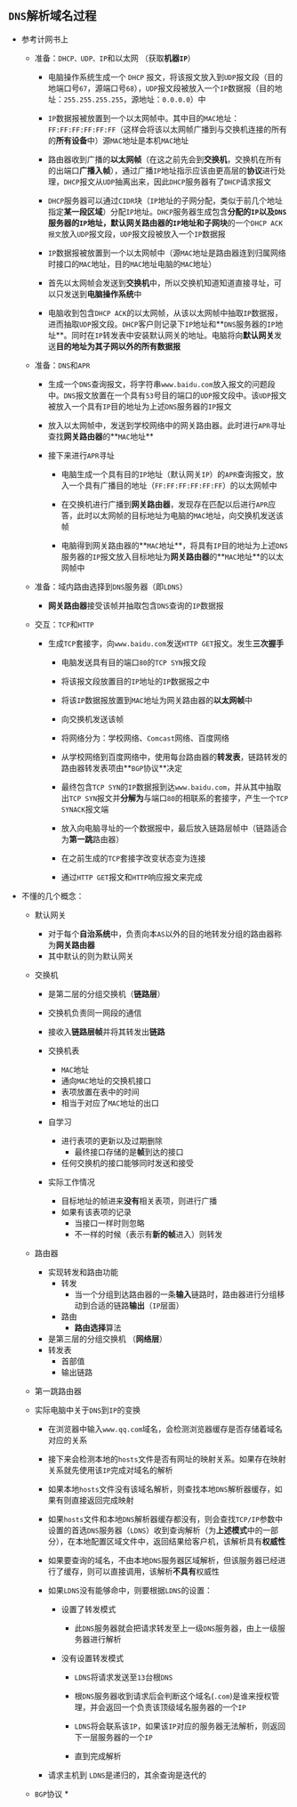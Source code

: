 ## `DNS`解析域名过程
* 参考计网书上
    * 准备：`DHCP、UDP、IP`和以太网 （获取**机器`IP`**）
    
        * 电脑操作系统生成一个 `DHCP` 报文，将该报文放入到`UDP`报文段（目的地端口号`67`，源端口号`68`），`UDP`报文段被放入一个`IP`数据报（目的地址：`255.255.255.255`，源地址：`0.0.0.0`）中
        
        * `IP`数据报被放置到一个以太网帧中。其中目的`MAC`地址：`FF:FF:FF:FF:FF:FF`（这样会将该以太网帧广播到与交换机连接的所有的**所有设备**中）源`MAC`地址是本机`MAC`地址
        * 路由器收到广播的**以太网帧**（在这之前先会到**交换机**，交换机在所有的出端口**广播入帧**），通过广播`IP`地址指示应该由更高层的**协议**进行处理，`DHCP`报文从`UDP`抽离出来，因此`DHCP`服务器有了`DHCP`请求报文
        * `DHCP`服务器可以通过`CIDR`块（`IP`地址的子网分配，类似于前几个地址指定**某一段区域**）分配`IP`地址。`DHCP`服务器生成包含**分配的`IP`**以及`DNS`服务器的`IP`地址，**默认网关路由器**的`IP`地址和**子网块**的一个`DHCP ACK报文`放入`UDP`报文段，`UDP`报文段被放入一个`IP`数据报
        * `IP`数据报被放置到一个以太网帧中（源`MAC`地址是路由器连到归属网络时接口的`MAC`地址，目的`MAC`地址电脑的`MAC`地址）
        * 首先以太网帧会发送到**交换机**中，所以交换机知道知道直接寻址，可以只发送到**电脑操作系统**中
        * 电脑收到包含`DHCP ACK`的以太网帧，从该以太网帧中抽取`IP`数据报，进而抽取`UDP`报文段。`DHCP`客户则记录下`IP`地址和**`DNS`服务器的`IP`地址**。同时在`IP`转发表中安装默认网关的地址。电脑将向**默认网关**发送**目的地址为其子网以外的所有数据报**
    * 准备：`DNS`和`APR`
        * 生成一个`DNS`查询报文，将字符串`www.baidu.com`放入报文的问题段中。`DNS`报文放置在一个具有`53`号目的端口的`UDP`报文段中。该`UDP`报文被放入一个具有`IP`目的地址为上述`DNS`服务器的`IP`报文
        
        * 放入以太网帧中，发送到学校网络中的网关路由器。此时进行`APR`寻址查找**网关路由器**的**`MAC`地址**
        
        * 接下来进行`APR`寻址
            * 电脑生成一个具有目的`IP`地址（默认网关`IP`）的`APR`查询报文，放入一个具有广播目的地址（`FF:FF:FF:FF:FF:FF`）的以太网帧中
            
            * 在交换机进行广播到**网关路由器**，发现存在匹配以后进行`APR`应答，此时以太网帧的目标地址为电脑的`MAC`地址，向交换机发送该帧
            
            * 电脑得到网关路由器的**`MAC`地址**，将具有`IP`目的地址为上述`DNS`服务器的`IP`报文放入目标地址为**网关路由器**的**`MAC`地址**的以太网帧中
    * 准备：域内路由选择到`DNS`服务器（即`LDNS`）
        * **网关路由器**接受该帧并抽取包含`DNS`查询的`IP`数据报
    * 交互：`TCP`和`HTTP`
        
        * 生成`TCP`套接字，向`www.baidu.com`发送`HTTP GET`报文。发生**三次握手**
            * 电脑发送具有目的端口`80`的`TCP SYN`报文段
            
            * 将该报文段放置目的`IP`地址的`IP`数据报之中
            * 将该`IP`数据报放置到`MAC`地址为网关路由器的**以太网帧**中
            * 向交换机发送该帧
            * 将网络分为：学校网络、`Comcast`网络、百度网络
            * 从学校网络到百度网络中，使用每台路由器的**转发表**，链路转发的路由器转发表项由**`BGP`协议**决定
            * 最终包含`TCP SYN`的`IP`数据报到达`www.baidu.com`，并从其中抽取出`TCP SYN`报文并**分解为**与端口`80`的相联系的套接字，产生一个`TCP SYNACK`报文端
            * 放入向电脑寻址的一个数据报中，最后放入链路层帧中（链路适合为**第一跳**路由器）
            * 在之前生成的`TCP`套接字改变状态变为连接
            * 通过`HTTP GET`报文和`HTTP`响应报文来完成

* 不懂的几个概念：
    * 默认网关
        * 对于每个**自治系统**中，负责向本`AS`以外的目的地转发分组的路由器称为**网关路由器**
        * 其中默认的则为默认网关 
    * 交换机
        * 是第二层的分组交换机（**链路层**）
        * 交换机负责同一网段的通信
        * 接收入**链路层帧**并将其转发出**链路**
        * 交换机表
            * `MAC`地址
            * 通向`MAC`地址的交换机接口
            * 表项放置在表中的时间
            * 相当于对应了`MAC`地址的出口
        * 自学习
            * 进行表项的更新以及过期删除
                * 最终接口存储的是**帧**到达的接口 
            * 任何交换机的接口能够同时发送和接受
            
        * 实际工作情况
            * 目标地址的帧进来**没有**相关表项，则进行广播
            * 如果有该表项的记录
                * 当接口一样时则忽略
                * 不一样的时候（表示有**新的帧**进入）则转发 
        
    * 路由器
        * 实现转发和路由功能
            * 转发
                * 当一个分组到达路由器的一条**输入**链路时，路由器进行分组移动到合适的链路**输出**（`IP`层面） 
            * 路由 
                * **路由选择**算法 
        * 是第三层的分组交换机 （**网络层**）
        * 转发表
            * 首部值
            * 输出链路 
            
    * 第一跳路由器
    * 实际电脑中关于`DNS`到`IP`的变换
        * 在浏览器中输入`www.qq.com`域名，会检测浏览器缓存是否存储着域名对应的关系
        
        * 接下来会检测本地的`hosts`文件是否有网址的映射关系。如果存在映射关系就先使用该`IP`完成对域名的解析
        
        * 如果本地`hosts`文件没有该域名解析，则查找本地`DNS`解析器缓存，如果有则直接返回完成映射
        * 如果`hosts`文件和本地`DNS`解析器缓存都没有，则会查找`TCP/IP`参数中设置的首选`DNS`服务器（`LDNS`）收到查询解析（为**上述模式**中的一部分），在本地配置区域文件中，返回结果给客户机，该解析具有**权威性**
        * 如果要查询的域名，不由本地`DNS`服务器区域解析，但该服务器已经进行了缓存，则可以直接调用，该解析**不具有**权威性
        * 如果`LDNS`没有能够命中，则要根据`LDNS`的设置：
            * 设置了转发模式
            
                * 此`DNS`服务器就会把请求转发至上一级`DNS`服务器，由上一级服务器进行解析
                
            * 没有设置转发模式 
                *  `LDNS`将请求发送至`13`台根`DNS`
                
                *  根`DNS`服务器收到请求后会判断这个域名(`.com`)是谁来授权管理，并会返回一个负责该顶级域名服务器的一个`IP`
                *  `LDNS`将会联系该`IP`，如果该`IP`对应的服务器无法解析，则返回下一层服务器的一个`IP`
                
                *  直到完成解析
        * 请求主机到 `LDNS`是递归的，其余查询是迭代的
    * `BGP`协议
        *  

